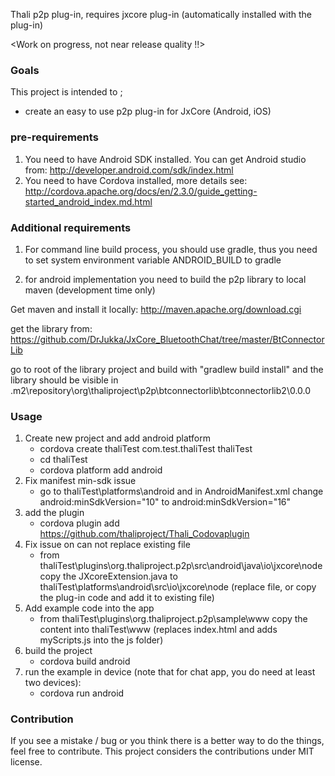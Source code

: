 Thali p2p plug-in, requires jxcore plug-in (automatically installed with the plug-in)

<Work on progress, not near release quality !!>
### Goals
This project is intended to ;
 - create an easy to use p2p plug-in for JxCore (Android, iOS)

### pre-requirements
 1. You need to have Android SDK installed. You can get Android studio from: http://developer.android.com/sdk/index.html
 2. You need to have Cordova installed, more details see: http://cordova.apache.org/docs/en/2.3.0/guide_getting-started_android_index.md.html  
 
### Additional requirements
1. For command line build process, you should use gradle, thus you need to set system environment variable ANDROID_BUILD to gradle

2. for android implementation you need to build the p2p library to local maven (development time only)

Get maven and install it locally: http://maven.apache.org/download.cgi

get the library from: https://github.com/DrJukka/JxCore_BluetoothChat/tree/master/BtConnectorLib

go to root of the library project and build with "gradlew build install" and the library should be visible in <user folder>\.m2\repository\org\thaliproject\p2p\btconnectorlib\btconnectorlib2\0.0.0

### Usage

1. Create new project and add android platform
   * cordova create thaliTest com.test.thaliTest thaliTest
   * cd thaliTest
   * cordova platform add android
2. Fix manifest min-sdk issue
   * go to thaliTest\platforms\android and in AndroidManifest.xml change android:minSdkVersion="10" to android:minSdkVersion="16"
3. add the plugin
   * cordova plugin add https://github.com/thaliproject/Thali_Codovaplugin
4. Fix issue on can not replace existing file
   * from thaliTest\plugins\org.thaliproject.p2p\src\android\java\io\jxcore\node copy the JXcoreExtension.java to thaliTest\platforms\android\src\io\jxcore\node 
(replace file, or copy the plug-in code and add it to existing file)
5. Add example code into the app
   * from thaliTest\plugins\org.thaliproject.p2p\sample\www copy the content into thaliTest\www (replaces index.html and adds myScripts.js into the js folder)
6. build the project 
   * cordova build android
7. run the example in device (note that for chat app, you do need at least two devices):
   * cordova run android

### Contribution
If you see a mistake / bug or you think there is a better way to do the things, feel free to contribute. This project considers the contributions under MIT license.
